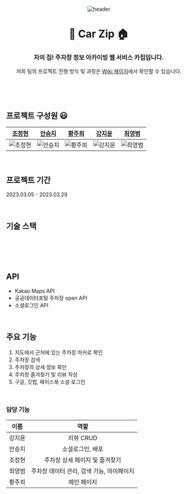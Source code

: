<div align="center">

![header](https://capsule-render.vercel.app/api?type=waving&color=0:FD9500,100:FFFFFF)

# 🚗 Car Zip 🏠

### 차의 집! 주자창 정보 아카이빙 웹 서비스 카집입니다.
 저희 팀의 프로젝트 진행 방식 및 과정은 [Wiki 페이지](https://github.com/LikeLion-FE-Final-Project03/car-zip/wiki)에서 확인할 수 있습니다.


  
</div>

<br/>
<br/>
<br/>



## 프로젝트 구성원 😃

|[조정현](https://github.com/hardy-is-cat)|[안승지](https://github.com/s-ja)|[황주희](https://github.com/Juhee-Hwang)|[강지윤](https://github.com/eeeyooon)|[최영범](https://github.com/choinamechoi)|
|---|---|---|---|---|
|![조정현](https://github.com/hardy-is-cat.png)|![안승지](https://github.com/s-ja.png)|![황주희](https://github.com/Juhee-Hwang.png)|![강지윤](https://github.com/eeeyooon.png)|![최영범](https://github.com/choinamechoi.png)|

<br/>

## 프로젝트 기간 
2023.03.05 - 2023.03.29

<br/>

## 기술 스택
<img alt="" src ="https://img.shields.io/badge/html5-E34F26.svg?&style=for-the-badge&logo=html5&logoColor=white"/> <img alt="" src ="https://img.shields.io/badge/css3-1572B6.svg?&style=for-the-badge&logo=css3&logoColor=white"/> <img alt="" src ="https://img.shields.io/badge/JavaScript-F7DF1E.svg?&style=for-the-badge&logo=JavaScript&logoColor=white"/>  <img alt="" src ="https://img.shields.io/badge/styledcomponents-DB7093.svg?&style=for-the-badge&logo=styledcomponents&logoColor=white"/> <br/> <img alt="" src ="https://img.shields.io/badge/react-61DAFB.svg?&style=for-the-badge&logo=react&logoColor=white"/> <img alt="" src ="https://img.shields.io/badge/babel-F9DC3E.svg?&style=for-the-badge&logo=babel&logoColor=white"/> <img alt="" src ="https://img.shields.io/badge/vite-646CFF.svg?&style=for-the-badge&logo=vite&logoColor=white"/> <img alt="" src ="https://img.shields.io/badge/firebase-FFCA28.svg?&style=for-the-badge&logo=firebase&logoColor=white"/> 

<br/>

## API 
- Kakao Maps API
- 공공데이터포털 주차장 open API
- 소셜로그인 API

<br/>

## 주요 기능 
1. 지도에서 근처에 있는 주차장 마커로 확인
2. 주차장 검색
3. 주차장의 상세 정보 확인
4. 주차장 즐겨찾기 및 리뷰 작성
5. 구글, 깃헙, 페이스북 소셜 로그인


<br/>

### 담당 기능

|  이름  |              역할              |
| :----: | :----------------------------: |
| 강지윤 |         리뷰 CRUD          |
| 안승지 | 소셜로그인, 배포 |
| 조정현 |  주차장 상세 페이지 및 즐겨찾기  |
| 최영범 |           주차장 데이터 관리, 검색 기능, 마이페이지          |
| 황주희 |   메인 페이지   |

<br/>


<br/>
<br/>
